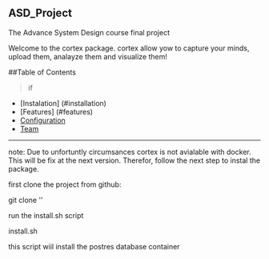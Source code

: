 ## ASD_Project
The Advance System Design  course final project

Welcome to the cortex package. cortex allow yow to capture your minds, upload them, analayze them and visualize them!

##Table of Contents
> if 
- [Instalation] (#installation)
- [Features] (#features)
- [Configuration](#configuration)
- [Team](#team)

---
note:
Due to unfortuntly circumsances cortex is not avialable with docker. This will be fix at the next version. Therefor, follow the next step 
to instal the package.

first clone the project from github:
 
git clone ''

run the install.sh script

install.sh

this script wiil install the postres database container 
